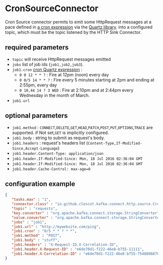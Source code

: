 # CronSourceConnector

Cron Source connector permits to emit some HttpRequest messages at a pace defined in [a cron expression](https://www.quartz-scheduler.org/documentation/quartz-2.3.0/tutorials/crontrigger.html) via the [Quartz library](https://www.quartz-scheduler.org).
into a configured topic, which must be the topic listened by the HTTP Sink Connector.

## required parameters

* `topic` will receive HttpRequest messages emitted
*  `jobs` list of job ids (`job1,job2,job3`).
*  `job1.cron` [cron Quartz expression](https://www.quartz-scheduler.org/documentation/quartz-2.3.0/tutorials/crontrigger.html) : 
    * `0 0 12 * * ?` : Fire at 12pm (noon) every day
    * `0 0/5 14 * * ?` : Fire every 5 minutes starting at 2pm and ending at 2:55pm, every day
    * `0 10,44 14 ? 3 WED` : Fire at 2:10pm and at 2:44pm every Wednesday in the month of March.
*  `job1.url` 

## optional parameters
   
* `job1.method` : `CONNECT`,`DELETE`,`GET`,`HEAD`,`PATCH`,`POST`,`PUT`,`OPTIONS`,`TRACE` are supported. if Not set,`GET` is implicitly configured.
* `job1.body`  : string to submit as request's body.
* `job1.headers` : request's headers list (`Content-Type,If-Modified-Since,Accept-Language`)
* `job1.header.Content-Type: application/json` 
* `job1.header.If-Modified-Since: Mon, 18 Jul 2016 02:36:04 GMT` 
* `job1.header.If-Modified-Since: Mon, 18 Jul 2016 02:36:04 GMT` 
* `job1.header.Cache-Control: max-age=0`

## configuration example

```json
{
   "tasks.max" : "1",
   "connector.class" : "io.github.clescot.kafka.connect.http.source.CronSourceConnector",
   "topic" : "requests",
   "key.converter" : "org.apache.kafka.connect.storage.StringConverter",
   "value.converter" : "org.apache.kafka.connect.storage.StringConverter",
   "jobs" : "job1",
   "job1.url" : "http://mywebsite.com/ping",
   "job1.cron" : "0/5 * * ? * *",
   "job1.method" : "POST",
   "job1.body" : "stuff",
   "job1.headers" : "X-Request-ID,X-Correlation-ID",
   "job1.header.X-Request-ID" : "e6de70d1-f222-46e8-b755-11111",
   "job1.header.X-Correlation-ID" : "e6de70d1-f222-46e8-b755-754880687822"
}
```